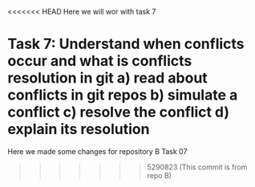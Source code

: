 <<<<<<< HEAD
 Here we will wor with task 7

 Task 7: Understand when conflicts occur and what is conflicts resolution in git
 a) read about conflicts in git repos
 b) simulate a conflict
 c) resolve the conflict
 d) explain its resolution
=======
Here we made some changes for repository B  Task 07
>>>>>>> 5290823 (This commit is from repo B)
